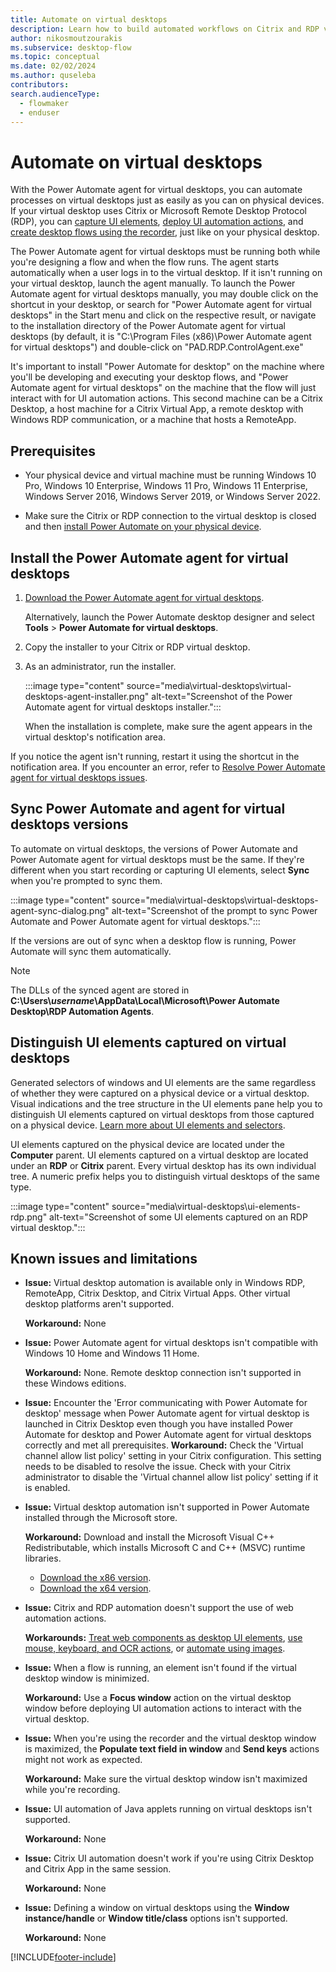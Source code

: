 ```yaml
---
title: Automate on virtual desktops
description: Learn how to build automated workflows on Citrix and RDP virtual desktops.
author: nikosmoutzourakis
ms.subservice: desktop-flow
ms.topic: conceptual
ms.date: 02/02/2024
ms.author: quseleba
contributors:
search.audienceType: 
  - flowmaker
  - enduser
---
```


# Automate on virtual desktops

With the Power Automate agent for virtual desktops, you can automate processes on virtual desktops just as easily as you can on physical devices. If your virtual desktop uses Citrix or Microsoft Remote Desktop Protocol (RDP), you can [capture UI elements](ui-elements.md), [deploy UI automation actions](actions-reference/uiautomation.md), and [create desktop flows using the recorder](recording-flow.md), just like on your physical desktop.

The Power Automate agent for virtual desktops must be running both while you're designing a flow and when the flow runs. The agent starts automatically when a user logs in to the virtual desktop. If it isn't running on your virtual desktop, launch the agent manually. To launch the Power Automate agent for virtual desktops manually, you may double click on the shortcut in your desktop, or search for "Power Automate agent for virtual desktops" in the Start menu and click on the respective result, or navigate to the installation directory of the Power Automate agent for virtual desktops (by default, it is "C:\Program Files (x86)\Power Automate agent for virtual desktops") and double-click on "PAD.RDP.ControlAgent.exe"

It's important to install "Power Automate for desktop" on the machine where you'll be developing and executing your desktop flows, and "Power Automate agent for virtual desktops" on the machine that the flow will just interact with for UI automation actions. This second machine can be a Citrix Desktop, a host machine for a Citrix Virtual App, a remote desktop with Windows RDP communication, or a machine that hosts a RemoteApp. 


## Prerequisites

- Your physical device and virtual machine must be running Windows 10 Pro, Windows 10 Enterprise, Windows 11 Pro, Windows 11 Enterprise, Windows Server 2016, Windows Server 2019, or Windows Server 2022.

- Make sure the Citrix or RDP connection to the virtual desktop is closed and then [install Power Automate on your physical device](https://go.microsoft.com/fwlink/?linkid=2137322).

## Install the Power Automate agent for virtual desktops

1. [Download the Power Automate agent for virtual desktops](https://go.microsoft.com/fwlink/?linkid=2188766).

    Alternatively, launch the Power Automate desktop designer and select **Tools** > **Power Automate for virtual desktops**.

1. Copy the installer to your Citrix or RDP virtual desktop.

1. As an administrator, run the installer.

    :::image type="content" source="media\virtual-desktops\virtual-desktops-agent-installer.png" alt-text="Screenshot of the Power Automate agent for virtual desktops installer.":::

    When the installation is complete, make sure the agent appears in the virtual desktop's notification area.

If you notice the agent isn't running, restart it using the shortcut in the notification area. If you encounter an error, refer to [Resolve Power Automate agent for virtual desktops issues](troubleshoot.md#resolve-power-automate-agent-for-virtual-desktops-issues).

## Sync Power Automate and agent for virtual desktops versions

To automate on virtual desktops, the versions of Power Automate and Power Automate agent for virtual desktops must be the same. If they're different when you start recording or capturing UI elements, select **Sync** when you're prompted to sync them.

:::image type="content" source="media\virtual-desktops\virtual-desktops-agent-sync-dialog.png" alt-text="Screenshot of the prompt to sync Power Automate and Power Automate agent for virtual desktops.":::

If the versions are out of sync when a desktop flow is running, Power Automate will sync them automatically.

> [!NOTE]
> The DLLs of the synced agent are stored in **C:\Users\\*username*\AppData\Local\Microsoft\Power Automate Desktop\RDP Automation Agents**.

## Distinguish UI elements captured on virtual desktops

Generated selectors of windows and UI elements are the same regardless of whether they were captured on a physical device or a virtual desktop. Visual indications and the tree structure in the UI elements pane help you to distinguish UI elements captured on virtual desktops from those captured on a physical device. [Learn more about UI elements and selectors](ui-elements.md).

UI elements captured on the physical device are located under the **Computer** parent. UI elements captured on a virtual desktop are located under an **RDP** or **Citrix** parent. Every virtual desktop has its own individual tree. A numeric prefix helps you to distinguish virtual desktops of the same type.

:::image type="content" source="media\virtual-desktops\ui-elements-rdp.png" alt-text="Screenshot of some UI elements captured on an RDP virtual desktop.":::

## Known issues and limitations

- **Issue:** Virtual desktop automation is available only in Windows RDP, RemoteApp, Citrix Desktop, and Citrix Virtual Apps. Other virtual desktop platforms aren't supported.

    **Workaround:** None

- **Issue:** Power Automate agent for virtual desktops isn't compatible with Windows 10 Home and Windows 11 Home.

    **Workaround:** None. Remote desktop connection isn't supported in these Windows editions.
- **Issue:** Encounter the 'Error communicating with Power Automate for desktop' message when Power Automate agent for virtual desktop is launched in Citrix Desktop even though you have installed Power Automate for desktop and Power Automate agent for virtual desktops correctly and met all prerequisites.
   **Workaround:**  Check the 'Virtual channel allow list policy' setting in your Citrix configuration. This setting needs to be disabled to resolve the issue. Check with your Citrix administrator to disable the 'Virtual channel allow list policy' setting if it is enabled.

- **Issue:** Virtual desktop automation isn't supported in Power Automate installed through the Microsoft store.

    **Workaround:** Download and install the Microsoft Visual C++ Redistributable, which installs Microsoft C and C++ (MSVC) runtime libraries.
  - [Download the x86 version](https://aka.ms/vs/17/release/vc_redist.x86.exe).
  - [Download the x64 version](https://aka.ms/vs/17/release/vc_redist.x64.exe).

- **Issue:** Citrix and RDP automation doesn't support the use of web automation actions.

    **Workarounds:** [Treat web components as desktop UI elements](desktop-automation.md), [use mouse, keyboard, and OCR actions](how-to/automate-using-mouse-keyboard-ocr.md), or [automate using images](images.md).

- **Issue:** When a flow is running, an element isn't found if the virtual desktop window is minimized.

    **Workaround:** Use a **Focus window** action on the virtual desktop window before deploying UI automation actions to interact with the virtual desktop.

- **Issue:** When you're using the recorder and the virtual desktop window is maximized, the **Populate text field in window** and **Send keys** actions might not work as expected.

    **Workaround:** Make sure the virtual desktop window isn't maximized while you're recording.

- **Issue:** UI automation of Java applets running on virtual desktops isn't supported.

    **Workaround:** None

- **Issue:** Citrix UI automation doesn't work if you're using Citrix Desktop and Citrix App in the same session.

    **Workaround:** None

- **Issue:** Defining a window on virtual desktops using the **Window instance/handle** or **Window title/class** options isn't supported.

    **Workaround:** None

[!INCLUDE[footer-include](../includes/footer-banner.md)]
